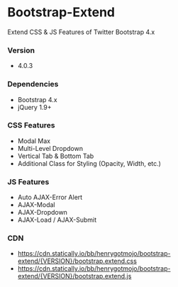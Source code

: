 Bootstrap-Extend
================

Extend CSS & JS Features of Twitter Bootstrap 4.x


### Version
- 4.0.3


### Dependencies
- Bootstrap 4.x
- jQuery 1.9+


### CSS Features
- Modal Max
- Multi-Level Dropdown
- Vertical Tab & Bottom Tab
- Additional Class for Styling (Opacity, Width, etc.)


### JS Features
- Auto AJAX-Error Alert
- AJAX-Modal
- AJAX-Dropdown
- AJAX-Load / AJAX-Submit


### CDN
- https://cdn.statically.io/bb/henrygotmojo/bootstrap-extend/{VERSION}/bootstrap.extend.css
- https://cdn.statically.io/bb/henrygotmojo/bootstrap-extend/{VERSION}/bootstrap.extend.js